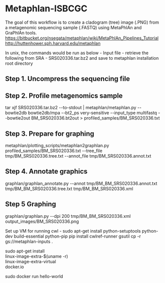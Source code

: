 # Metaphlan-ISBCGC
The goal of this workflow is to create a cladogram (tree) image (.PNG) from a metagenomic sequencing sample (.FASTQ) using MetaPhlAn and GraPhlAn tools.   
https://bitbucket.org/nsegata/metaphlan/wiki/MetaPhlAn_Pipelines_Tutorial
http://huttenhower.sph.harvard.edu/metaphlan


In unix, the commands would be run as below - 
Input file - retrieve the following from SRA - SRS020336.tar.bz2 and save to metaphlan installation root directory

## Step 1. Uncompress the sequencing file<br>
## Step 2. Profile metagenomics sample<br>
tar xjf SRS020336.tar.bz2 --to-stdout | metaphlan/metaphlan.py --bowtie2db bowtie2db/mpa --bt2_ps very-sensitive --input_type multifastq --bowtie2out BM_SRS020336.bt2out > profiled_samples/BM_SRS020336.txt
<br>
## Step 3. Prepare for graphing<br>
metaphlan/plotting_scripts/metaphlan2graphlan.py profiled_samples/BM_SRS020336.txt --tree_file tmp/BM_SRS020336.tree.txt --annot_file tmp/BM_SRS020336.annot.txt
<br>
## Step 4. Annotate graphics<br>
graphlan/graphlan_annotate.py --annot tmp/BM_BM_SRS020336.annot.txt tmp/BM_BM_SRS020336.tree.txt tmp/BM_BM_SRS020336.xml
<br>
## Step 5 Graphing<br>
graphlan/graphlan.py --dpi 200 tmp/BM_BM_SRS020336.xml output_images/BM_SRS020336.png

Set up VM for running cwl -
sudo apt-get install python-setuptools python-dev build-essential python-pip
pip install cwlref-runner
gsutil cp -r gs://metaphlan-inputs .

sudo apt-get install \
    linux-image-extra-$(uname -r) \
    linux-image-extra-virtual \
    docker.io

sudo docker run hello-world
